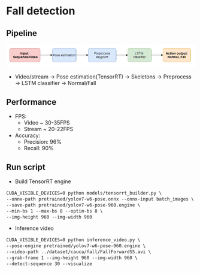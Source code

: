 # Fall detection

## Pipeline
![pipeline](./results/pipeline.png)
+ Video/stream -> Pose estimation(TensorRT) -> Skeletons -> Preprocess -> LSTM classifier -> Normal/Fall

## Performance
+ FPS: 
    + Video ~ 30-35FPS
    + Stream ~ 20-22FPS
+ Accuracy:
    + Precision: 96%
    + Recall: 90%

## Run script
+ Build TensorRT engine

```
CUDA_VISIBLE_DEVICES=0 python models/tensorrt_builder.py \
--onnx-path pretrained/yolov7-w6-pose.onnx --onnx-input batch_images \
--save-path pretrained/yolov7-w6-pose-960.engine \
--min-bs 1 --max-bs 8 --optim-bs 8 \
--img-height 960 --img-width 960
```

+ Inference video

```
CUDA_VISIBLE_DEVICES=0 python inference_video.py \
--pose-engine pretrained/yolov7-w6-pose-960.engine \
--video-path ../dataset/cauca/fall/FallForwardS5.avi \
--grab-frame 1 --img-height 960 --img-width 960 \
--detect-sequence 30 --visualize 

```

